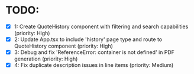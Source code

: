 # TODO:

- [x] 1: Create QuoteHistory component with filtering and search capabilities (priority: High)
- [x] 2: Update App.tsx to include 'history' page type and route to QuoteHistory component (priority: High)
- [x] 3: Debug and fix 'ReferenceError: container is not defined' in PDF generation (priority: High)
- [x] 4: Fix duplicate description issues in line items (priority: Medium)
